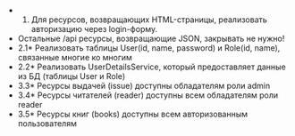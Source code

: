    * 1. Для ресурсов, возвращающих HTML-страницы, реализовать авторизацию через login-форму.
   * Остальные /api ресурсы, возвращающие JSON, закрывать не нужно!
   * 2.1* Реализовать таблицы User(id, name, password) и Role(id, name), связанные многие ко многим
   * 2.2* Реализовать UserDetailsService, который предоставляет данные из БД (таблицы User и Role)
   * 3.3* Ресурсы выдачей (issue) доступны обладателям роли admin
   * 3.4* Ресурсы читателей (reader) доступны всем обладателям роли reader
   * 3.5* Ресурсы книг (books) доступны всем авторизованным пользователям
  

